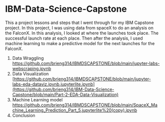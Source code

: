# IBM-Data-Science-Capstone

This a project lessons and steps that I went through for my IBM Capstone project. In this project, I was using data from spaceX to do an analysis on the FalconX. In this analysis, I looked at where the launches took place. The successful launch rate at each place. Then after the analysis, I used machine learning to make a predictive model for the next launches for the FalconX. 

1. Data Wraggling
     https://github.com/brieng314/IBMDSCAPSTONE/blob/main/jupyter-labs-webscraping.ipynb
3. Data Visualization
     [https://github.com/brieng314/IBMDSCAPSTONE/blob/main/jupyter-labs-eda-dataviz.ipynb.jupyterlite.ipynb](https://github.com/brieng314/IBM-Data-Science-Capstone/blob/main/Part-2-EDA-Data-Visualization)
6. Machine Learning model
     https://github.com/brieng314/IBMDSCAPSTONE/blob/main/SpaceX_Machine_Learning_Prediction_Part_5.jupyterlite%20(copy).ipynb
8. Conclusion
